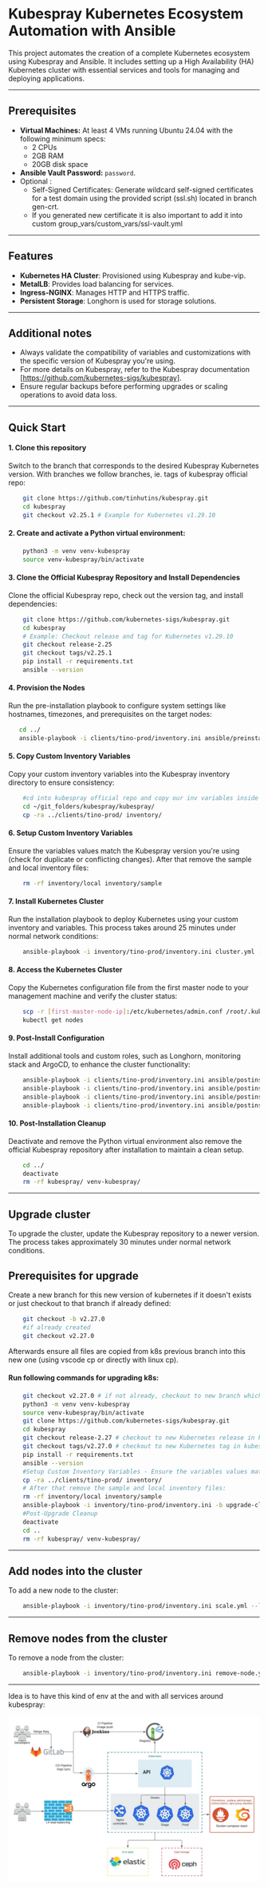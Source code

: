 # Kubespray Kubernetes Ecosystem Automation with Ansible

This project automates the creation of a complete Kubernetes ecosystem using Kubespray and Ansible. 
It includes setting up a High Availability (HA) Kubernetes cluster with essential services and tools for managing and deploying applications.

---

## Prerequisites

- **Virtual Machines:** At least 4 VMs running Ubuntu 24.04 with the following minimum specs:
  - 2 CPUs
  - 2GB RAM
  - 20GB disk space
- **Ansible Vault Password:** `password`.
- Optional :
   - Self-Signed Certificates: Generate wildcard self-signed certificates for a test domain using the provided script (ssl.sh) located in branch gen-crt.
   - If you generated new certificate it is also important to add it into custom group_vars/custom_vars/ssl-vault.yml


---

## Features

- **Kubernetes HA Cluster**: Provisioned using Kubespray and kube-vip.
- **MetalLB**: Provides load balancing for services.
- **Ingress-NGINX**: Manages HTTP and HTTPS traffic.
- **Persistent Storage**: Longhorn is used for storage solutions.

---

## Additional notes 

- Always validate the compatibility of variables and customizations with the specific version of Kubespray you're using.
- For more details on Kubespray, refer to the Kubespray documentation [https://github.com/kubernetes-sigs/kubespray].
- Ensure regular backups before performing upgrades or scaling operations to avoid data loss.

---

## Quick Start
#### 1. Clone this repository 
Switch to the branch that corresponds to the desired Kubespray Kubernetes version. With branches we follow branches, ie. tags of kubespray official repo:
```bash
    git clone https://github.com/tinhutins/kubespray.git
    cd kubespray
    git checkout v2.25.1 # Example for Kubernetes v1.29.10
```

#### 2. Create and activate a Python virtual environment:
```bash
    python3 -m venv venv-kubespray
    source venv-kubespray/bin/activate
```

#### 3. Clone the Official Kubespray Repository and Install Dependencies
Clone the official Kubespray repo, check out the version tag, and install dependencies:
```bash
    git clone https://github.com/kubernetes-sigs/kubespray.git
    cd kubespray
    # Example: Checkout release and tag for Kubernetes v1.29.10
    git checkout release-2.25
    git checkout tags/v2.25.1
    pip install -r requirements.txt
    ansible --version
```

#### 4. Provision the Nodes
Run the pre-installation playbook to configure system settings like hostnames, timezones, and prerequisites on the target nodes:

 ```bash
    cd ../
    ansible-playbook -i clients/tino-prod/inventory.ini ansible/preinstall.yml --tags provision -kK --ask-vault-pass
```

#### 5. Copy Custom Inventory Variables
Copy your custom inventory variables into the Kubespray inventory directory to ensure consistency:

```bash
    #cd into kubespray official repo and copy our inv variables inside their inventory folder
    cd ~/git_folders/kubespray/kubespray/
    cp -ra ../clients/tino-prod/ inventory/
```

#### 6. Setup Custom Inventory Variables
Ensure the variables values match the Kubespray version you're using (check for duplicate or conflicting changes). After that remove the sample and local inventory files:
```bash
    rm -rf inventory/local inventory/sample
```

#### 7. Install Kubernetes Cluster
Run the installation playbook to deploy Kubernetes using your custom inventory and variables. This process takes around 25 minutes under normal network conditions:
```bash
    ansible-playbook -i inventory/tino-prod/inventory.ini cluster.yml --become --become-user=root --ask-vault-pass
```

#### 8. Access the Kubernetes Cluster
Copy the Kubernetes configuration file from the first master node to your management machine and verify the cluster status:

```bash
    scp -r [first-master-node-ip]:/etc/kubernetes/admin.conf /root/.kube/config
    kubectl get nodes
```

#### 9. Post-Install Configuration
Install additional tools and custom roles, such as Longhorn, monitoring stack and ArgoCD, to enhance the cluster functionality:
```bash
    ansible-playbook -i clients/tino-prod/inventory.ini ansible/postinstall.yml --tags k8s_afterchanges --ask-vault-pass
    ansible-playbook -i clients/tino-prod/inventory.ini ansible/postinstall.yml --tags install_longhorn --ask-vault-pass
    ansible-playbook -i clients/tino-prod/inventory.ini ansible/postinstall.yml --tags install_argocd --ask-vault-pass
    ansible-playbook -i clients/tino-prod/inventory.ini ansible/postinstall.yml --tags install_k8s_prometheus_grafana_loki --ask-vault-pass
```

#### 10. Post-Installation Cleanup
Deactivate and remove the Python virtual environment also remove the official Kubespray repository after installation to maintain a clean setup.
```bash
    cd ../
    deactivate
    rm -rf kubespray/ venv-kubespray/
```

---

## Upgrade cluster
To upgrade the cluster, update the Kubespray repository to a newer version. The process takes approximately 30 minutes under normal network conditions.

## Prerequisites for upgrade
Create a new branch for this new version of kubernetes if it doesn't exists or just checkout to that branch if already defined:
```bash
    git checkout -b v2.27.0
    #if already created
    git checkout v2.27.0
```
Afterwards ensure all files are copied from k8s previous branch into this new one (using vscode cp or directly with linux cp).


#### Run following commands for upgrading k8s:

```bash
    git checkout v2.27.0 # if not already, checkout to new branch which has new Kubernetes version in our repo
    python3 -m venv venv-kubespray
    source venv-kubespray/bin/activate
    git clone https://github.com/kubernetes-sigs/kubespray.git
    cd kubespray 
    git checkout release-2.27 # checkout to new Kubernetes release in kubespray repo
    git checkout tags/v2.27.0 # checkout to new Kubernetes tag in kubespray repo
    pip install -r requirements.txt
    ansible --version
    #Setup Custom Inventory Variables - Ensure the variables values match the Kubespray version you're using (check for duplicate or conflicting changes). 
    cp -ra ../clients/tino-prod/ inventory/
    # After that remove the sample and local inventory files:
    rm -rf inventory/local inventory/sample
    ansible-playbook -i inventory/tino-prod/inventory.ini -b upgrade-cluster.yml --ask-vault-pass
    #Post-Upgrade Cleanup
    deactivate
    cd ..
    rm -rf kubespray/ venv-kubespray/
```
---

## Add nodes into the cluster
To add a new node to the cluster:
```bash
    ansible-playbook -i inventory/tino-prod/inventory.ini scale.yml --limit="k8s-worker-2"  --ask-vault-pass
```

---

## Remove nodes from the cluster
To remove a node from the cluster:
```bash
    ansible-playbook -i inventory/tino-prod/inventory.ini remove-node.yml -e node="k8s-worker-2" --ask-vault-pass
```

---

Idea is to have this kind of env at the and with all services around kubespray:

![alt text](./tino-external-iac.jpeg?raw=true "Tino - Kubernetes Enviroment")


